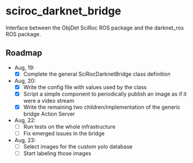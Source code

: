 # sciroc_darknet_bridge
Interface between the ObjDet SciRoc ROS package and the darknet_ros ROS package.

## Roadmap

- Aug, 19: 
	- [x] Complete the general SciRocDarknetBridge class definition
- Aug, 20:
	- [x] Write the config file with values used by the class
	- [x] Script a simple component to periodically publish an image as if it were a video stream
	- [x] Write the remaining two children/implementation of the generic bridge Action Server
- Aug, 22:
	- [ ] Run tests on the whole infrastructure
	- [ ] Fix emerged issues in the bridge
- Aug, 23:
	- [ ] Select images for the custom yolo database
	- [ ] Start labeling those images